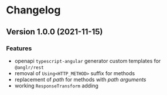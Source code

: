 # Changelog

## Version 1.0.0 (2021-11-15)

### Features

- openapi `typescript-angular` generator custom templates for `@anglr/rest`
- removal of `Using<HTTP_METHOD>` suffix for methods
- replacement of *path* for methods with *path arguments*
- working `ResponseTransform` adding
